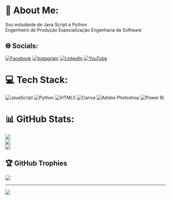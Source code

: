 # 💫 About Me:
Sou estudante de Java Script e Python<br>Engenheiro de Produção Especialização Engenharia de Software<br>


## 🌐 Socials:
[![Facebook](https://img.shields.io/badge/Facebook-%231877F2.svg?logo=Facebook&logoColor=white)](https://facebook.com/https://www.facebook.com/honoriorca/) [![Instagram](https://img.shields.io/badge/Instagram-%23E4405F.svg?logo=Instagram&logoColor=white)](https://instagram.com/https://www.instagram.com/honorios_assessorias/) [![LinkedIn](https://img.shields.io/badge/LinkedIn-%230077B5.svg?logo=linkedin&logoColor=white)](https://linkedin.com/in/https://www.linkedin.com/in/daniel-hon%C3%B3rio-j%C3%BAnior-1b0a12174/) [![YouTube](https://img.shields.io/badge/YouTube-%23FF0000.svg?logo=YouTube&logoColor=white)](https://youtube.com/@https://www.youtube.com/channel/UC2nwRy4owMdfQe6rOeUh-Tg) 

# 💻 Tech Stack:
![JavaScript](https://img.shields.io/badge/javascript-%23323330.svg?style=for-the-badge&logo=javascript&logoColor=%23F7DF1E) ![Python](https://img.shields.io/badge/python-3670A0?style=for-the-badge&logo=python&logoColor=ffdd54) ![HTML5](https://img.shields.io/badge/html5-%23E34F26.svg?style=for-the-badge&logo=html5&logoColor=white) ![Canva](https://img.shields.io/badge/Canva-%2300C4CC.svg?style=for-the-badge&logo=Canva&logoColor=white) ![Adobe Photoshop](https://img.shields.io/badge/adobe%20photoshop-%2331A8FF.svg?style=for-the-badge&logo=adobe%20photoshop&logoColor=white) ![Power Bi](https://img.shields.io/badge/power_bi-F2C811?style=for-the-badge&logo=powerbi&logoColor=black)
# 📊 GitHub Stats:
![](https://github-readme-stats.vercel.app/api?username=enghonorios&theme=dark&hide_border=false&include_all_commits=false&count_private=false)<br/>
![](https://github-readme-streak-stats.herokuapp.com/?user=enghonorios&theme=dark&hide_border=false)<br/>
![](https://github-readme-stats.vercel.app/api/top-langs/?username=enghonorios&theme=dark&hide_border=false&include_all_commits=false&count_private=false&layout=compact)

## 🏆 GitHub Trophies
![](https://github-profile-trophy.vercel.app/?username=enghonorios&theme=discord&no-frame=false&no-bg=true&margin-w=4)

---
[![](https://visitcount.itsvg.in/api?id=enghonorios&icon=0&color=0)](https://visitcount.itsvg.in)

<!-- Proudly created with GPRM ( https://gprm.itsvg.in ) -->